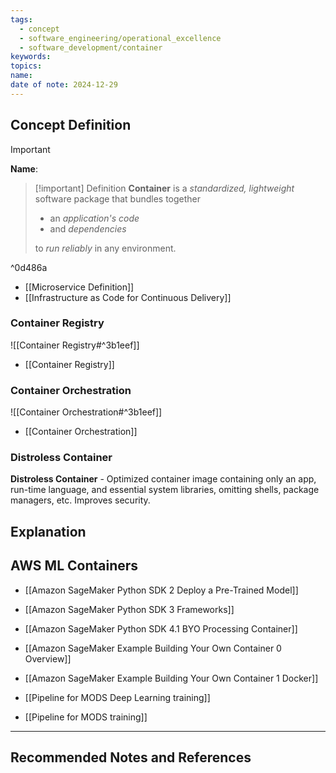 ```yaml
---
tags:
  - concept
  - software_engineering/operational_excellence
  - software_development/container
keywords: 
topics: 
name: 
date of note: 2024-12-29
---
```


## Concept Definition

>[!important]
>**Name**: 

>[!important] Definition
>**Container** is a *standardized, lightweight* software package that bundles together 
>- an *application's code* 
>- and *dependencies* 
>  
>to *run reliably* in any environment.

^0d486a

- [[Microservice Definition]]
- [[Infrastructure as Code for Continuous Delivery]]

### Container Registry

![[Container Registry#^3b1eef]]

- [[Container Registry]]

### Container Orchestration

![[Container Orchestration#^3b1eef]]

- [[Container Orchestration]]


### Distroless Container


**Distroless Container** - Optimized container image containing only an app, run-time language, and essential system libraries, omitting shells, package managers, etc. Improves security.


## Explanation



## AWS ML Containers

- [[Amazon SageMaker Python SDK 2 Deploy a Pre-Trained Model]]
- [[Amazon SageMaker Python SDK 3 Frameworks]]
- [[Amazon SageMaker Python SDK 4.1 BYO Processing Container]]
- [[Amazon SageMaker Example Building Your Own Container 0 Overview]]
- [[Amazon SageMaker Example Building Your Own Container 1 Docker]]

- [[Pipeline for MODS Deep Learning training]]
- [[Pipeline for MODS training]]



-----------
##  Recommended Notes and References

